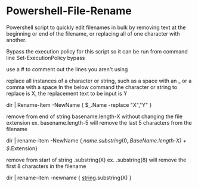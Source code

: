 # Powershell-File-Rename
Powershell script to quickly edit filenames in bulk by removing text at the beginning or end of the filename, or replacing all of one character with another.


Bypass the execution policy for this script so it can be run from command line
Set-ExecutionPolicy bypass

use a # to comment out the lines you aren't using

replace all instances of a character or string, such as a space with an _ or a comma with a space
In the below command the character or string to replace is X, the replacement text to be input is Y

dir | Rename-Item -NewName { $_.Name -replace "X","Y" }

remove from end of string basename.length-X without changing the file extension
ex. basename.length-5 will remove the last 5 characters from the filename

dir | rename-item -NewName {$_.name.substring(0,$_.BaseName.length-X) + $_.Extension}

remove from start of string .substring(X)
ex. .substring(8) will remove the first 8 characters in the filename

dir | rename-item -newname { [string]($_.name).substring(X) }
